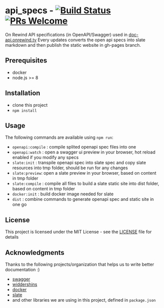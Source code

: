 # api_specs - [![Build Status](https://travis-ci.org/OnRewind/api_specs.svg?branch=master)](https://travis-ci.org/OnRewind/api_specs)  [![PRs Welcome](https://img.shields.io/badge/PRs-welcome-brightgreen.svg?style=flat-square)](http://makeapullrequest.com)
On Rewind API specifications (in OpenAPI/Swagger) used in [doc-api.onrewind.tv](http://doc-api.onrewind.tv)
Every updates converts the open api specs into slate markdown and then publish the static website in gh-pages branch.

## Prerequisites

- docker
- node.js >= 8

## Installation

-  clone this project
- `npm install`

## Usage

The following commands are available using `npm run`:

 - `openapi:compile` : compile splited openapi spec files into one
 - `openapi:watch` : open a swagger ui preview in your browser, hot reload enabled if you modify any specs
 - `slate:init` : transpile openapi spec into slate spec and copy slate resources into tmp folder, should be run for any changes
 - `slate:preview`: open a slate preview in your browser, based on content in tmp folder
 - `slate:compile` : compile all files to build a slate static site into dist folder, based on content in tmp folder
 - `docker:init` : build docker image needed for slate
 - `dist` : combine commands to generate openapi spec and static site in one go

## License

This project is licensed under the MIT License - see the [LICENSE](LICENSE) file for details

## Acknowledgments

Thanks to the following projects/organization that helps us to write better documentation :)

* [swagger](https://swagger.io/)
* [widdershins](https://github.com/Mermade/widdershins)
* [docker](https://www.docker.com/)
* [slate](https://github.com/lord/slate)
* and other libraries we are using in this project, defined in `package.json`
